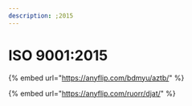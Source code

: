 ```yaml
---
description: ;2015
---
```


# ISO 9001:2015

{% embed url="https://anyflip.com/bdmyu/aztb/" %}

{% embed url="https://anyflip.com/ruorr/djat/" %}

